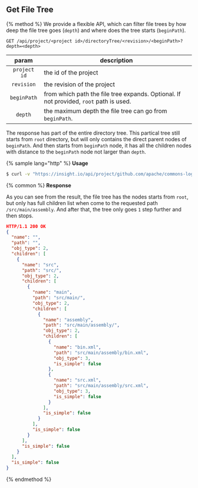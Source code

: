 ## Get File Tree

{% method %}
We provide a flexible API, which can filter file trees by how deep the file tree goes
(`depth`) and where does the tree starts (`beginPath`).

```
GET /api/project/<project id>/directoryTree/<revision>/<beginPath>?depth=<depth>
```

| param | description |
|:-:|---|
| `project id` | the id of the project |
| `revision` | the revision of the project |
| `beginPath` | from which path the file tree expands. Optional. If not provided, `root` path is used. |
| `depth` | the maximum depth the file tree can go from `beginPath`.  |

The response has part of the entire directory tree. This partical tree still starts
from `root` directory, but will only contains the direct parent nodes of
`beginPath`. And then starts from `beginPath` node, it has all the children nodes with distance to the `beginPath` node not larger than `depth`.

{% sample lang="http" %}
**Usage**

```bash
$ curl -v "https://insight.io/api/project/github.com/apache/commons-logging/directoryTree/trunk/src/main/assembly?depth=1"
```

{% common %}
**Response**

As you can see from the result, the file tree has the nodes starts from
`root`, but only has full children list when come to the requested path
`/src/main/assembly`. And after that, the tree only goes `1` step further
and then stops. 

```json
HTTP/1.1 200 OK
{
  "name": "",
  "path": "",
  "obj_type": 2,
  "children": [
    {
      "name": "src",
      "path": "src/",
      "obj_type": 2,
      "children": [
        {
          "name": "main",
          "path": "src/main/",
          "obj_type": 2,
          "children": [
            {
              "name": "assembly",
              "path": "src/main/assembly/",
              "obj_type": 2,
              "children": [
                {
                  "name": "bin.xml",
                  "path": "src/main/assembly/bin.xml",
                  "obj_type": 3,
                  "is_simple": false
                },
                {
                  "name": "src.xml",
                  "path": "src/main/assembly/src.xml",
                  "obj_type": 3,
                  "is_simple": false
                }
              ],
              "is_simple": false
            }
          ],
          "is_simple": false
        }
      ],
      "is_simple": false
    }
  ],
  "is_simple": false
}
```

{% endmethod %}